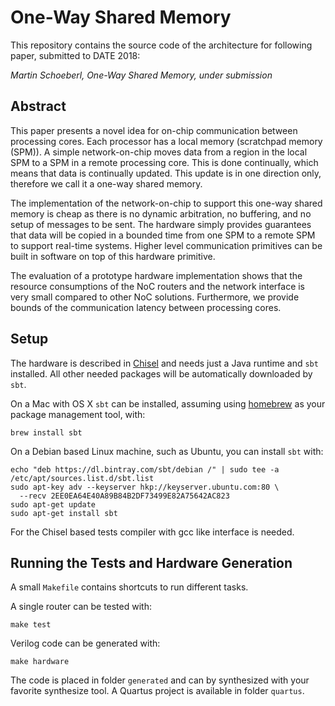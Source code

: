 # One-Way Shared Memory

This repository contains the source code of the architecture for following paper,
submitted to DATE 2018:

*Martin Schoeberl, One-Way Shared Memory, under submission*

## Abstract

This paper presents a novel idea for on-chip communication between processing cores.
Each processor has a local memory (scratchpad memory (SPM)). A simple network-on-chip
moves data from a region in the local SPM to a SPM in a remote processing core.
This is done continually, which means that data is continually updated.
This update is in one direction only, therefore we call it a one-way shared memory.

The implementation of the network-on-chip to support this one-way shared memory
is cheap as there is no dynamic arbitration, no buffering, and no setup of
messages to be sent.
The hardware simply provides guarantees that data will be copied in a bounded time
from one SPM to a remote SPM to support real-time systems.
Higher level communication primitives can be built in software on top of this
hardware primitive.

The evaluation of a prototype hardware implementation shows that the resource
consumptions of the NoC routers and the network interface is very small compared
to other NoC solutions. Furthermore, we provide bounds of the communication latency
between processing cores.

## Setup

The hardware is described in [Chisel](https://chisel.eecs.berkeley.edu/)
and needs just a Java runtime and `sbt` installed. All other needed packages
will be automatically downloaded by `sbt`.


On a Mac with OS X `sbt` can be installed, assuming using [homebrew](http://brew.sh/)
as your package management tool, with:
```
brew install sbt
```

On a Debian based Linux machine, such as Ubuntu, you can install `sbt` with:
```
echo "deb https://dl.bintray.com/sbt/debian /" | sudo tee -a /etc/apt/sources.list.d/sbt.list
sudo apt-key adv --keyserver hkp://keyserver.ubuntu.com:80 \
  --recv 2EE0EA64E40A89B84B2DF73499E82A75642AC823
sudo apt-get update
sudo apt-get install sbt
```

For the Chisel based tests compiler with gcc like interface is needed.

## Running the Tests and Hardware Generation

A small `Makefile` contains shortcuts to run different tasks.

A single router can be tested with:
```
make test
```

Verilog code can be generated with:
```
make hardware
```
The code is placed in folder `generated` and can by synthesized with your
favorite synthesize tool. A Quartus project is available in folder `quartus`.

